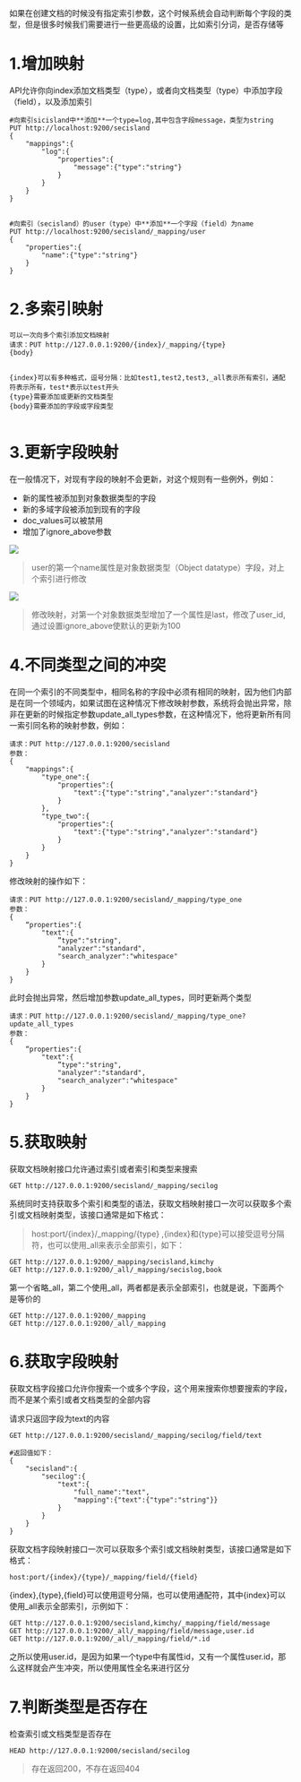 如果在创建文档的时候没有指定索引参数，这个时候系统会自动判断每个字段的类型，但是很多时候我们需要进行一些更高级的设置，比如索引分词，是否存储等


# 1.增加映射
API允许你向index添加文档类型（type），或者向文档类型（type）中添加字段（field），以及添加索引

```
#向索引sicisland中**添加**一个type=log,其中包含字段message，类型为string
PUT http://localhost:9200/secisland
{
	"mappings":{
		"log":{
			"properties":{
				"message":{"type":"string"}
			}
		}
	}
}


#向索引（secisland）的user（type）中**添加**一个字段（field）为name
PUT http://localhost:9200/secisland/_mapping/user
{
	"properties":{
		"name":{"type":"string"}
	}
}

```


# 2.多索引映射



```
可以一次向多个索引添加文档映射
请求：PUT http://127.0.0.1:9200/{index}/_mapping/{type}
{body}


{index}可以有多种格式，逗号分隔：比如test1,test2,test3,_all表示所有索引，通配符表示所有，test*表示以test开头
{type}需要添加或更新的文档类型
{body}需要添加的字段或字段类型


```



# 3.更新字段映射

在一般情况下，对现有字段的映射不会更新，对这个规则有一些例外，例如：

* 新的属性被添加到对象数据类型的字段
* 新的多域字段被添加到现有的字段
* doc_values可以被禁用
* 增加了ignore_above参数


![](/Users/chenyansong/Documents/note/elasticsearch/Elasticsearch技术解析与实战_读书笔记/images/mapping_1.png)

> user的第一个name属性是对象数据类型（Object datatype）字段，对上个索引进行修改

![](/Users/chenyansong/Documents/note/elasticsearch/Elasticsearch技术解析与实战_读书笔记/images/mapping_2.png)

> 修改映射，对第一个对象数据类型增加了一个属性是last，修改了user_id,通过设置ignore_above使默认的更新为100


# 4.不同类型之间的冲突

在同一个索引的不同类型中，相同名称的字段中必须有相同的映射，因为他们内部是在同一个领域内，如果试图在这种情况下修改映射参数，系统将会抛出异常，除非在更新的时候指定参数update_all_types参数，在这种情况下，他将更新所有同一索引同名称的映射参数，例如：


```
请求：PUT http://127.0.0.1:9200/secisland
参数：
{
    "mappings":{
        "type_one":{
            "properties":{
                "text":{"type":"string","analyzer":"standard"}
            }
        },
        "type_two":{
            "properties":{
                "text":{"type":"string","analyzer":"standard"}
            }
        }
    }
}

```

修改映射的操作如下：

```
请求：PUT http://127.0.0.1:9200/secisland/_mapping/type_one
参数：
{
    “properties":{
        "text":{
            ”type":"string",
            "analyzer":"standard",
            "search_analyzer":"whitespace"
        }
    }
}

```
此时会抛出异常，然后增加参数update_all_types，同时更新两个类型

```
请求：PUT http://127.0.0.1:9200/secisland/_mapping/type_one?update_all_types
参数：
{
    “properties":{
        "text":{
            ”type":"string",
            "analyzer":"standard",
            "search_analyzer":"whitespace"
        }
    }
}
```

# 5.获取映射

获取文档映射接口允许通过索引或者索引和类型来搜索

```
GET http://127.0.0.1:9200/secisland/_mapping/secilog
```

系统同时支持获取多个索引和类型的语法，获取文档映射接口一次可以获取多个索引或文档映射类型，该接口通常是如下格式：
> host:port/{index}/_mapping/{type} ,{index}和{type}可以接受逗号分隔符，也可以使用_all来表示全部索引，如下：

```
GET http://127.0.0.1:9200/_mapping/secisland,kimchy
GET http://127.0.0.1:9200/_all/_mapping/secislog,book
```

第一个省略_all，第二个使用_all，两者都是表示全部索引，也就是说，下面两个是等价的

```
GET http://127.0.0.1:9200/_mapping
GET http://127.0.0.1:9200/_all/_mapping
```


# 6.获取字段映射


获取文档字段接口允许你搜索一个或多个字段，这个用来搜索你想要搜索的字段，而不是某个索引或者文档类型的全部内容

请求只返回字段为text的内容

```
GET http://127.0.0.1:9200/secisland/_mapping/secilog/field/text

#返回值如下：
{
    "secisland":{
        "secilog":{
            "text":{
                "full_name":"text",
                "mapping":{"text":{"type":"string"}}
            }
        }
    }
}
```

获取文档字段映射接口一次可以获取多个索引或文档映射类型，该接口通常是如下格式：

```
host:port/{index}/{type}/_mapping/field/{field}
```

{index},{type},{field}可以使用逗号分隔，也可以使用通配符，其中{index}可以使用_all表示全部索引，示例如下：

```
GET http://127.0.0.1:9200/secisland,kimchy/_mapping/field/message
GET http://127.0.0.1:9200/_all/_mapping/field/message,user.id
GET http://127.0.0.1:9200/_all/_mapping/field/*.id
```

之所以使用user.id，是因为如果一个type中有属性id，又有一个属性user.id，那么这样就会产生冲突，所以使用属性全名来进行区分

# 7.判断类型是否存在

检查索引或文档类型是否存在

```
HEAD http://127.0.0.1:92000/secisland/secilog
```

> 存在返回200，不存在返回404

